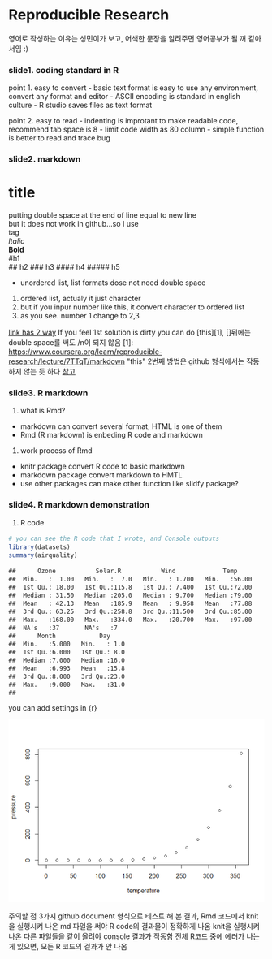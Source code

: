 Reproducible Research
================

<p>
영어로 작성하는 이유는 성민이가 보고, 어색한 문장을 알려주면 영어공부가 될 꺼 같아서임 :)

### slide1. coding standard in R

point 1. easy to convert - basic text format is easy to use any environment, convert any format and editor - ASCII encoding is standard in english culture - R studio saves files as text format

point 2. easy to read - indenting is improtant to make readable code, recommend tab space is 8 - limit code width as 80 column - simple function is better to read and trace bug

### slide2. markdown

title
=====

putting double space at the end of line equal to new line<br /> but it does not work in github...so I use *<br/>* tag<br /> *ltalic*<br /> **Bold**<br /> \#h1<br /> \#\# h2 \#\#\# h3
\#\#\#\# h4
\#\#\#\#\# h5

-   unordered list, list formats dose not need double space

1.  ordered list, actualy it just character
2.  but if you inpur number like this, it convert character to ordered list
3.  as you see. number 1 change to 2,3

[link has 2 way](https://www.coursera.org/learn/reproducible-research/lecture/7TTqT/markdown/) If you feel 1st solution is dirty you can do \[this\]\[1\], \[\]뒤에는 double space를 써도 /n이 되지 않음
\[1\]: <https://www.coursera.org/learn/reproducible-research/lecture/7TTqT/markdown> "this"
2번째 방법은 github 형식에서는 작동하지 않는 듯 하다 [참고](https://guides.github.com/features/mastering-markdown/)

### slide3. R markdown

1.  what is Rmd?

-   markdown can convert several format, HTML is one of them
-   Rmd (R markdown) is enbeding R code and markdown

1.  work process of Rmd

-   knitr package convert R code to basic markdown
-   markdown package convert markdown to HMTL
-   use other packages can make other function like slidfy package?

### slide4. R markdown demonstration

1.  R code

``` r
# you can see the R code that I wrote, and Console outputs
library(datasets)
summary(airquality)
```

    ##      Ozone           Solar.R           Wind             Temp      
    ##  Min.   :  1.00   Min.   :  7.0   Min.   : 1.700   Min.   :56.00  
    ##  1st Qu.: 18.00   1st Qu.:115.8   1st Qu.: 7.400   1st Qu.:72.00  
    ##  Median : 31.50   Median :205.0   Median : 9.700   Median :79.00  
    ##  Mean   : 42.13   Mean   :185.9   Mean   : 9.958   Mean   :77.88  
    ##  3rd Qu.: 63.25   3rd Qu.:258.8   3rd Qu.:11.500   3rd Qu.:85.00  
    ##  Max.   :168.00   Max.   :334.0   Max.   :20.700   Max.   :97.00  
    ##  NA's   :37       NA's   :7                                       
    ##      Month            Day      
    ##  Min.   :5.000   Min.   : 1.0  
    ##  1st Qu.:6.000   1st Qu.: 8.0  
    ##  Median :7.000   Median :16.0  
    ##  Mean   :6.993   Mean   :15.8  
    ##  3rd Qu.:8.000   3rd Qu.:23.0  
    ##  Max.   :9.000   Max.   :31.0  
    ## 

you can add settings in {r}

![](course5_week2_files/figure-markdown_github/pressure-1.png)

주의할 점 3가지
github document 형식으로 테스트 해 본 결과, Rmd 코드에서 knit을 실행시켜 나온 md 파일을 써야 R code의 결과물이 정확하게 나옴
knit을 실행시켜 나온 다른 파일들을 같이 올려야 console 결과가 작동함
전체 R코드 중에 에러가 나는게 있으면, 모든 R 코드의 결과가 안 나옴
</P>
